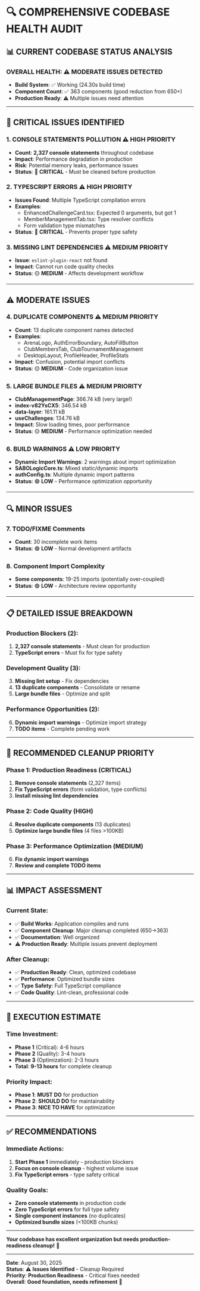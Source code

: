 # 🔍 COMPREHENSIVE CODEBASE HEALTH AUDIT

## 📊 CURRENT CODEBASE STATUS ANALYSIS

### **OVERALL HEALTH: ⚠️ MODERATE ISSUES DETECTED**
- **Build System**: ✅ Working (24.30s build time)
- **Component Count**: ✅ 363 components (good reduction from 650+)
- **Production Ready**: ⚠️ Multiple issues need attention

---

## 🚨 **CRITICAL ISSUES IDENTIFIED**

### **1. CONSOLE STATEMENTS POLLUTION ⚠️ HIGH PRIORITY**
- **Count**: **2,327 console statements** throughout codebase
- **Impact**: Performance degradation in production
- **Risk**: Potential memory leaks, performance issues
- **Status**: 🔴 **CRITICAL** - Must be cleaned before production

### **2. TYPESCRIPT ERRORS ⚠️ HIGH PRIORITY**
- **Issues Found**: Multiple TypeScript compilation errors
- **Examples**:
  - EnhancedChallengeCard.tsx: Expected 0 arguments, but got 1
  - MemberManagementTab.tsx: Type resolver conflicts
  - Form validation type mismatches
- **Status**: 🔴 **CRITICAL** - Prevents proper type safety

### **3. MISSING LINT DEPENDENCIES ⚠️ MEDIUM PRIORITY**
- **Issue**: `eslint-plugin-react` not found
- **Impact**: Cannot run code quality checks
- **Status**: 🟡 **MEDIUM** - Affects development workflow

---

## ⚠️ **MODERATE ISSUES**

### **4. DUPLICATE COMPONENTS ⚠️ MEDIUM PRIORITY**
- **Count**: 13 duplicate component names detected
- **Examples**:
  - ArenaLogo, AuthErrorBoundary, AutoFillButton
  - ClubMembersTab, ClubTournamentManagement
  - DesktopLayout, ProfileHeader, ProfileStats
- **Impact**: Confusion, potential import conflicts
- **Status**: 🟡 **MEDIUM** - Code organization issue

### **5. LARGE BUNDLE FILES ⚠️ MEDIUM PRIORITY**
- **ClubManagementPage**: 366.74 kB (very large!)
- **index-v82YsCX5**: 346.54 kB 
- **data-layer**: 161.11 kB
- **useChallenges**: 134.76 kB
- **Impact**: Slow loading times, poor performance
- **Status**: 🟡 **MEDIUM** - Performance optimization needed

### **6. BUILD WARNINGS ⚠️ LOW PRIORITY**
- **Dynamic Import Warnings**: 2 warnings about import optimization
- **SABOLogicCore.ts**: Mixed static/dynamic imports
- **authConfig.ts**: Multiple dynamic import patterns
- **Status**: 🟢 **LOW** - Performance optimization opportunity

---

## 🔍 **MINOR ISSUES**

### **7. TODO/FIXME Comments**
- **Count**: 30 incomplete work items
- **Status**: 🟢 **LOW** - Normal development artifacts

### **8. Component Import Complexity**
- **Some components**: 19-25 imports (potentially over-coupled)
- **Status**: 🟢 **LOW** - Architecture review opportunity

---

## 📋 **DETAILED ISSUE BREAKDOWN**

### **Production Blockers (2):**
1. **2,327 console statements** - Must clean for production
2. **TypeScript errors** - Must fix for type safety

### **Development Quality (3):**
3. **Missing lint setup** - Fix dependencies
4. **13 duplicate components** - Consolidate or rename
5. **Large bundle files** - Optimize and split

### **Performance Opportunities (2):**
6. **Dynamic import warnings** - Optimize import strategy
7. **TODO items** - Complete pending work

---

## 🎯 **RECOMMENDED CLEANUP PRIORITY**

### **Phase 1: Production Readiness (CRITICAL)**
1. **Remove console statements** (2,327 items)
2. **Fix TypeScript errors** (form validation, type conflicts)
3. **Install missing lint dependencies**

### **Phase 2: Code Quality (HIGH)**
4. **Resolve duplicate components** (13 duplicates)
5. **Optimize large bundle files** (4 files >100KB)

### **Phase 3: Performance Optimization (MEDIUM)**
6. **Fix dynamic import warnings**
7. **Review and complete TODO items**

---

## 📊 **IMPACT ASSESSMENT**

### **Current State:**
- ✅ **Build Works**: Application compiles and runs
- ✅ **Component Cleanup**: Major cleanup completed (650→363)
- ✅ **Documentation**: Well organized
- ⚠️ **Production Ready**: Multiple issues prevent deployment

### **After Cleanup:**
- ✅ **Production Ready**: Clean, optimized codebase
- ✅ **Performance**: Optimized bundle sizes
- ✅ **Type Safety**: Full TypeScript compliance
- ✅ **Code Quality**: Lint-clean, professional code

---

## 🚀 **EXECUTION ESTIMATE**

### **Time Investment:**
- **Phase 1** (Critical): 4-6 hours
- **Phase 2** (Quality): 3-4 hours  
- **Phase 3** (Optimization): 2-3 hours
- **Total**: **9-13 hours** for complete cleanup

### **Priority Impact:**
- **Phase 1**: **MUST DO** for production
- **Phase 2**: **SHOULD DO** for maintainability
- **Phase 3**: **NICE TO HAVE** for optimization

---

## ✅ **RECOMMENDATIONS**

### **Immediate Actions:**
1. **Start Phase 1** immediately - production blockers
2. **Focus on console cleanup** - highest volume issue
3. **Fix TypeScript errors** - type safety critical

### **Quality Goals:**
- **Zero console statements** in production code
- **Zero TypeScript errors** for full type safety
- **Single component instances** (no duplicates)
- **Optimized bundle sizes** (<100KB chunks)

---

**Your codebase has excellent organization but needs production-readiness cleanup!** 🎯

---

**Date**: August 30, 2025  
**Status**: ⚠️ **Issues Identified** - Cleanup Required  
**Priority**: **Production Readiness** - Critical fixes needed  
**Overall**: **Good foundation, needs refinement** 🔧
